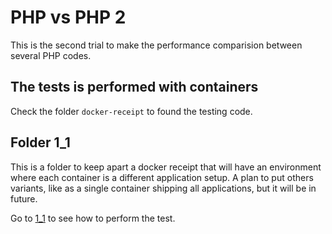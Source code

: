 # PHP vs PHP 2

This is the second trial to make the performance comparision between several PHP codes.

## The tests is performed with containers

Check the folder `docker-receipt` to found the testing code.

## Folder 1_1

This is a folder to keep apart a docker receipt that will have an environment where each container is a different application setup. A plan to put others variants, like as a single container shipping all applications, but it will be in future.

Go to [1_1](docker-receipt/1_1/README.md) to see how to perform the test.
